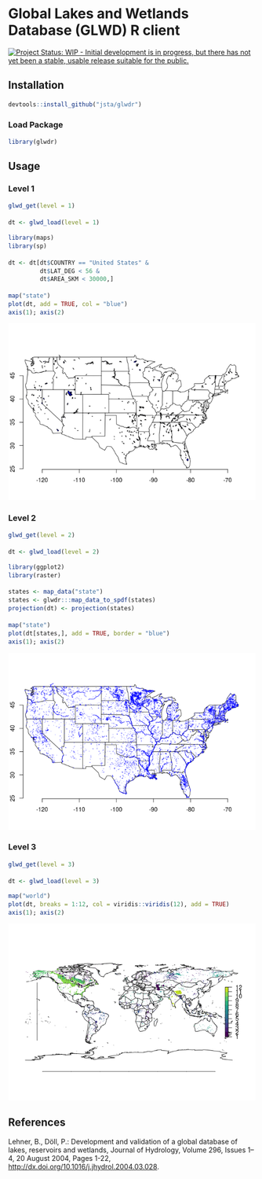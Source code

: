 
<!-- README.md is generated from README.Rmd. Please edit that file -->
Global Lakes and Wetlands Database (GLWD) R client
==================================================

[![Project Status: WIP - Initial development is in progress, but there has not yet been a stable, usable release suitable for the public.](http://www.repostatus.org/badges/latest/wip.svg)](http://www.repostatus.org/#wip)

Installation
------------

``` r
devtools::install_github("jsta/glwdr")
```

### Load Package

``` r
library(glwdr)
```

Usage
-----

### Level 1

``` r
glwd_get(level = 1)

dt <- glwd_load(level = 1)
```

``` r
library(maps)
library(sp)

dt <- dt[dt$COUNTRY == "United States" &
         dt$LAT_DEG < 56 &
         dt$AREA_SKM < 30000,] 
 
map("state")
plot(dt, add = TRUE, col = "blue")
axis(1); axis(2)
```

![](img/level-1-1.png)

### Level 2

``` r
glwd_get(level = 2)

dt <- glwd_load(level = 2)
```

``` r
library(ggplot2)
library(raster)

states <- map_data("state")
states <- glwdr:::map_data_to_spdf(states)
projection(dt) <- projection(states)

map("state")
plot(dt[states,], add = TRUE, border = "blue")
axis(1); axis(2)
```

![](img/level-2-1.png)

### Level 3

``` r
glwd_get(level = 3)

dt <- glwd_load(level = 3)
```

``` r
map("world")
plot(dt, breaks = 1:12, col = viridis::viridis(12), add = TRUE)
axis(1); axis(2)
```

![](img/level-3-1.png)

References
----------

Lehner, B., Döll, P.: Development and validation of a global database of lakes, reservoirs and wetlands, Journal of Hydrology, Volume 296, Issues 1–4, 20 August 2004, Pages 1-22, <http://dx.doi.org/10.1016/j.jhydrol.2004.03.028>.
